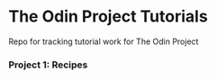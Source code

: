 # The Odin Project Tutorials

Repo for tracking tutorial work for The Odin Project

### Project 1: Recipes

